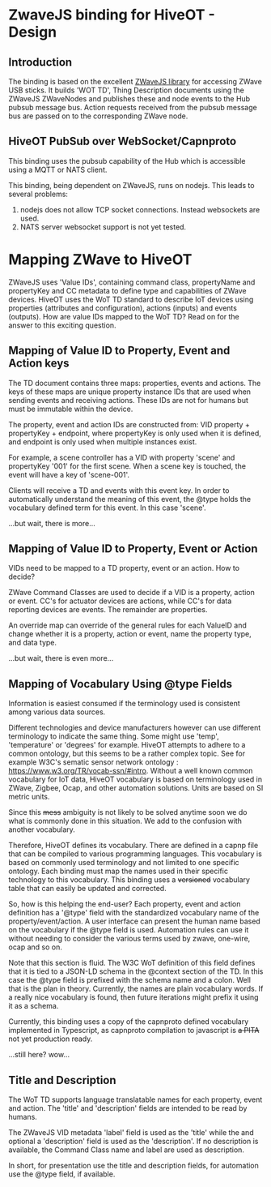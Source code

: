 # ZwaveJS binding for HiveOT - Design

## Introduction

The binding is based on the excellent [ZWaveJS library](https://zwave-js.github.io/node-zwave-js/#/) for accessing ZWave
USB sticks. It builds 'WOT TD', Thing Description documents using the ZWaveJS ZWaveNodes and publishes these and node
events to the Hub pubsub message bus. Action requests received from the pubsub message bus are passed on to the
corresponding ZWave node.

## HiveOT PubSub over WebSocket/Capnproto

This binding uses the pubsub capability of the Hub which is accessible using a MQTT or NATS client.

This binding, being dependent on ZWaveJS, runs on nodejs. This leads to several problems:

1. nodejs does not allow TCP socket connections. Instead websockets are used.
2. NATS server websocket support is not yet tested.


# Mapping ZWave to HiveOT

ZWaveJS uses 'Value IDs', containing command class, propertyName and propertyKey and CC metadata to define type and
capabilities of ZWave devices. HiveOT uses the WoT TD standard to describe IoT devices using properties (attributes and
configuration), actions (inputs) and events (outputs). How are value IDs mapped to the WoT TD? Read on for the answer to
this exciting question.

## Mapping of Value ID to Property, Event and Action keys

The TD document contains three maps: properties, events and actions. The keys of these maps are unique property instance
IDs that are used when sending events and receiving actions. These IDs are not for humans but must be immutable within
the device.

The property, event and action IDs are constructed from: VID property + propertyKey + endpoint, where propertyKey is
only used when it is defined, and endpoint is only used when multiple instances exist.

For example, a scene controller has a VID with property 'scene' and propertyKey '001' for the first scene. When a scene
key is touched, the event will have a key of 'scene-001'.

Clients will receive a TD and events with this event key. In order to automatically understand the meaning of this
event, the @type holds the vocabulary defined term for this event. In this case 'scene'.

...but wait, there is more...

## Mapping of Value ID to Property, Event or Action

VIDs need to be mapped to a TD property, event or an action. How to decide?

ZWave Command Classes are used to decide if a VID is a property, action or event. CC's for actuator devices are actions,
while CC's for data reporting devices are events. The remainder are properties.

An override map can override of the general rules for each ValueID and change whether it is a property, action or event,
name the property type, and data type.

...but wait, there is even more...

## Mapping of Vocabulary Using @type Fields

Information is easiest consumed if the terminology used is consistent among various data sources.

Different technologies and device manufacturers however can use different terminology to indicate the same thing. Some
might use 'temp', 'temperature' or 'degrees' for example. HiveOT attempts to adhere to a common ontology, but this seems
to be a rather complex topic. See for example W3C's sematic sensor network
ontology : https://www.w3.org/TR/vocab-ssn/#intro. Without a well known common vocabulary for IoT data, HiveOT
vocabulary is based on terminology used in ZWave, Zigbee, Ocap, and other automation solutions. Units are based on SI
metric units.

Since this ~~mess~~ ambiguity is not likely to be solved anytime soon we do what is commonly done in this situation. We
add to the confusion with another vocabulary.

Therefore, HiveOT defines its vocabulary. There are defined in a capnp file that can be compiled to various programming
languages. This vocabulary is based on commonly used terminology and not limited to one specific ontology. Each binding
must map the names used in
their specific technology to this vocabulary. This binding uses a ~~versioned~~ vocabulary table that can easily be
updated and corrected.

So, how is this helping the end-user? Each property, event and action definition has a '@type' field with the
standardized vocabulary name of the property/event/action. A user interface can present the human name based on the
vocabulary if the @type field is used. Automation rules can use it without needing to consider the various terms used by
zwave, one-wire, ocap and so on.

Note that this section is fluid. The W3C WoT definition of this field defines that it is tied to a JSON-LD schema in the
@context section of the TD. In this case the @type field is prefixed with the schema name and a colon.
Well that is the plan in theory. Currently, the names are plain vocabulary words. If a really nice vocabulary is found,
then future iterations might prefix it using it as a schema.

Currently, this binding uses a copy of the capnproto defined vocabulary implemented in Typescript, as capnproto
compilation to javascript is ~~a PITA~~ not yet production ready.

...still here? wow...

## Title and Description

The WoT TD supports language translatable names for each property, event and action. The 'title' and 'description'
fields are intended to be read by humans.

The ZWaveJS VID metadata 'label' field is used as the 'title' while the and optional a 'description' field is used as
the 'description'. If no description is available, the Command Class name and label are used as description.

In short, for presentation use the title and description fields, for automation use the @type field, if available.